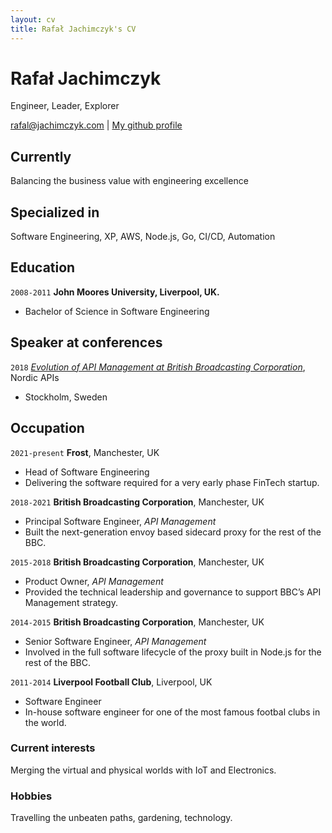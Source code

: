 ```yaml
---
layout: cv
title: Rafał Jachimczyk's CV
---
```

# Rafał Jachimczyk
Engineer, Leader, Explorer

<div id="webaddress">
<a href="rafal@jachimczyk.com">rafal@jachimczyk.com</a>
| <a href="http://github.com/RafalJachimczyk">My github profile</a>
</div>

## Currently

Balancing the business value with engineering excellence

## Specialized in

Software Engineering, XP, AWS, Node.js, Go, CI/CD, Automation

## Education

`2008-2011`
__John Moores University, Liverpool, UK.__
- Bachelor of Science in Software Engineering

## Speaker at conferences

`2018`
*[Evolution of API Management at British Broadcasting Corporation](https://www.youtube.com/watch?v=mKMM-rLXwzo&ab_channel=NordicAPIs)*, Nordic APIs
- Stockholm, Sweden

## Occupation

`2021-present`
__Frost__, Manchester, UK

- Head of Software Engineering
- Delivering the software required for a very early phase FinTech startup.

`2018-2021`
__British Broadcasting Corporation__, Manchester, UK

- Principal Software Engineer, *API Management*
- Built the next-generation envoy based sidecard proxy for the rest of the BBC.

`2015-2018`
__British Broadcasting Corporation__, Manchester, UK

- Product Owner, *API Management*
- Provided the technical leadership and governance to support BBC’s API Management strategy.

`2014-2015`
__British Broadcasting Corporation__, Manchester, UK

- Senior Software Engineer, *API Management*
- Involved in the full software lifecycle of the proxy built in Node.js for the rest of the BBC.

`2011-2014`
__Liverpool Football Club__, Liverpool, UK

- Software Engineer
- In-house software engineer for one of the most famous footbal clubs in the world.


### Current interests

Merging the virtual and physical worlds with IoT and Electronics.


### Hobbies

Travelling the unbeaten paths, gardening, technology.

<!-- ### Footer

Last updated: September 2021 -->


